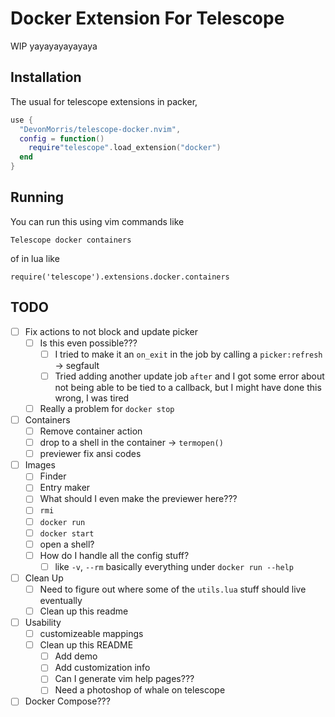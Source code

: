 # Docker Extension For Telescope

WIP yayayayayayaya

## Installation

The usual for telescope extensions in packer,

```lua
use {
  "DevonMorris/telescope-docker.nvim",
  config = function()
    require"telescope".load_extension("docker")
  end
}
```

## Running
You can run this using vim commands like
```
Telescope docker containers
```

of in lua like
```
require('telescope').extensions.docker.containers
```

## TODO
* [ ] Fix actions to not block and update picker
  * [ ] Is this even possible???
    * [ ] I tried to make it an `on_exit` in the job by calling a `picker:refresh` -> segfault
    * [ ] Tried adding another update job `after` and I got some error about not being able to be tied to a callback, but I might have done this wrong, I was tired
  * [ ] Really a problem for `docker stop`
* [ ] Containers
  * [ ] Remove container action
  * [ ] drop to a shell in the container -> `termopen()`
  * [ ] previewer fix ansi codes
* [ ] Images
  * [ ] Finder
  * [ ] Entry maker
  * [ ] What should I even make the previewer here???
  * [ ] `rmi`
  * [ ] `docker run`
  * [ ] `docker start`
  * [ ] open a shell?
  * [ ] How do I handle all the config stuff?
    * [ ] like `-v`, `--rm` basically everything under `docker run --help`
* [ ] Clean Up
  * [ ] Need to figure out where some of the `utils.lua` stuff should live eventually
  * [ ] Clean up this readme
* [ ] Usability
  * [ ] customizeable mappings
  * [ ] Clean up this README
    * [ ] Add demo
    * [ ] Add customization info
    * [ ] Can I generate vim help pages???
    * [ ] Need a photoshop of whale on telescope
* [ ] Docker Compose???
